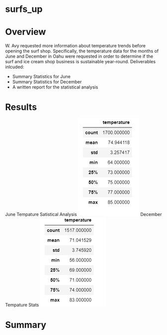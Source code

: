 # surfs_up
# Overview 
W. Avy requested more information about temperature trends before opening the surf shop. Specifically, the temperature data for the months of June and December in Oahu were requested in order to determine if the surf and ice cream shop business is sustainable year-round. Deliverables inlcuded: 
- Summary Statistics for June
- Summary Statistics for December
- A written report for the statistical analysis
# Results 
June Tempature Satistical Analysis 
![alt text](https://github.com/aahudson/surfs_up/blob/main/Resources/June_temp.png)
December Tempature Stats 
![alt text](https://github.com/aahudson/surfs_up/blob/main/Resources/December_temp.png)
# Summary 
